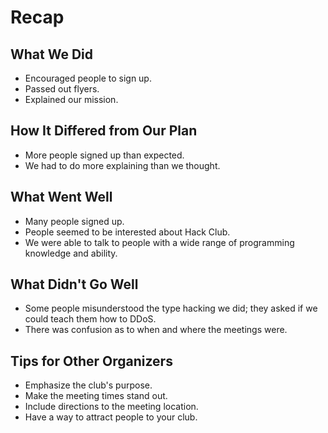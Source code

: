 # Recap

## What We Did

  - Encouraged people to sign up.
  - Passed out flyers.
  - Explained our mission.

## How It Differed from Our Plan

  - More people signed up than expected.
  - We had to do more explaining than we thought.

## What Went Well

  - Many people signed up.
  - People seemed to be interested about Hack Club.
  - We were able to talk to people with a wide range of programming knowledge
    and ability.

## What Didn't Go Well

  - Some people misunderstood the type hacking we did; they asked if we could
    teach them how to DDoS.
  - There was confusion as to when and where the meetings were.

## Tips for Other Organizers

  - Emphasize the club's purpose.
  - Make the meeting times stand out.
  - Include directions to the meeting location.
  - Have a way to attract people to your club.
